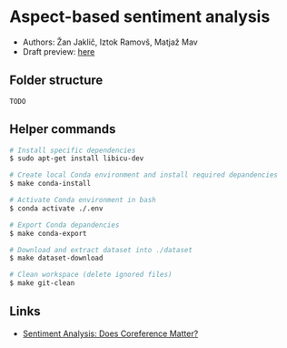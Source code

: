 # Aspect-based sentiment analysis
- Authors: Žan Jaklič, Iztok Ramovš, Matjaž Mav
- Draft preview: [here](https://www.overleaf.com/read/qrxfxxwggtpj)

## Folder structure
```
TODO
```

## Helper commands
```bash
# Install specific dependencies
$ sudo apt-get install libicu-dev

# Create local Conda environment and install required depandencies
$ make conda-install

# Activate Conda environment in bash
$ conda activate ./.env

# Export Conda depandencies
$ make conda-export

# Download and extract dataset into ./dataset
$ make dataset-download

# Clean workspace (delete ignored files)
$ make git-clean
```

## Links
- [Sentiment Analysis: Does Coreference Matter?](https://pdfs.semanticscholar.org/041e/0a842a9d039c14f03ff21dafa82cca202f50.pdf)